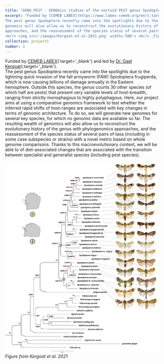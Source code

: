 ```yaml
---
title: "GENO_PEST - GENOmics studies of the noctuid PEST genus Spodoptera"
excerpt: "Funded by [CEMEB LABEX](https://www.labex-cemeb.org/en){:target='_blank'} and led by [Dr. Gael Kergoat](https://scholar.google.ca/citations?user=S45WOSMAAAAJ&hl=en){:target='_blank'}.<br/>
The pest genus Spodoptera recently came into the spotlights due to the lightning quick invasion of the fall armyworm (FAW) Spodoptera frugiperda, which is now causing billions of damage annually in the Eastern hemisphere. Outside this species, the genus counts 30 other species (of which half are pests) that present very variable levels of host-breadth, ranging from strictly monophagous to highly polyphagous. Here, our project aims at using a comparative genomics framework to test whether the inferred rapid shifts of host-ranges are associated with key changes in terms of genomic architecture. To do so, we will generate new genomes for several key species, for which no genomic data are available so far. The resulting wealth of
genomics will also allow us to reconstruct the evolutionary history of the genus with phylogenomics
approaches, and the reassessment of the species status of several pairs of taxa (including in some case subspecies or strains) with a novel metric based on whole genome comparisons. Thanks to this macroevolutionary context, we will be able to of diet-associated changes that are associated with the transition between specialist and generalist species (including pest species). <br/>
<br/> <img src='/images/Kergoat-et-al-2021.png' width='500'> <br/> _Figure from Kergoat et al. 2021_"
collection: projects
number: 3
---
```


Funded by [CEMEB LABEX](https://www.labex-cemeb.org/en){:target='_blank'} and led by [Dr. Gael Kergoat](https://scholar.google.ca/citations?user=S45WOSMAAAAJ&hl=en){:target='_blank'}.<br/>
The pest genus Spodoptera recently came into the spotlights due to the lightning quick invasion of the fall armyworm (FAW) Spodoptera frugiperda, which is now causing billions of damage annually in the Eastern hemisphere. Outside this species, the genus counts 30 other species (of which half are pests) that present very variable levels of host-breadth, ranging from strictly monophagous to highly polyphagous. Here, our project aims at using a comparative genomics framework to test whether the inferred rapid shifts of host-ranges are associated with key changes in terms of genomic architecture. To do so, we will generate new genomes for several key species, for which no genomic data are available so far. The resulting wealth of
genomics will also allow us to reconstruct the evolutionary history of the genus with phylogenomics
approaches, and the reassessment of the species status of several pairs of taxa (including in some case subspecies or strains) with a novel metric based on whole genome comparisons. Thanks to this macroevolutionary context, we will be able to of diet-associated changes that are associated with the transition between specialist and generalist species (including pest species). <br/>
<br/> <img src='/images/Kergoat-et-al-2021.png'> <br/> _Figure from Kergoat et al. 2021_
